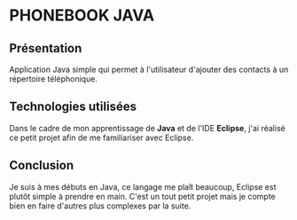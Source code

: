 # PHONEBOOK JAVA

## Présentation

 Application Java simple qui permet à l'utilisateur d'ajouter des contacts à un répertoire téléphonique. 

## Technologies utilisées

Dans le cadre de mon apprentissage de **Java** et de l'IDE **Eclipse**, j'ai réalisé ce petit projet afin de me familiariser avec Eclipse.

## Conclusion

Je suis à mes débuts en Java, ce langage me plaît beaucoup, Eclipse est plutôt simple à prendre en main. C'est un tout petit projet mais je compte bien en faire d'autres plus complexes par la suite.
